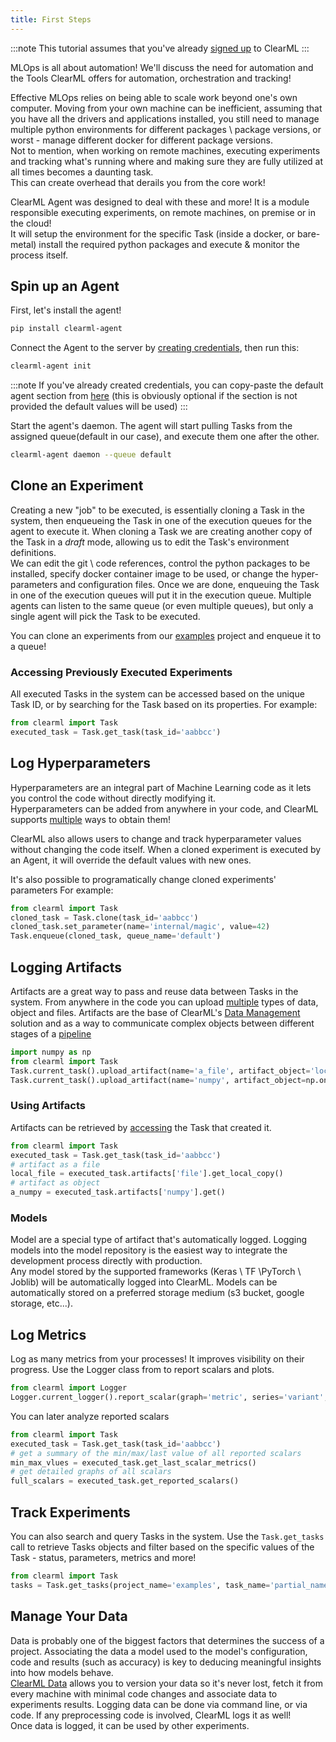 ```yaml
---
title: First Steps
---
```


:::note
This tutorial assumes that you've already [signed up](https://app.community.clear.ml) to ClearML
:::

MLOps is all about automation! We'll discuss the need for automation and the Tools ClearML offers for automation, orchestration and tracking!<br/>

Effective MLOps relies on being able to scale work beyond one's own computer. Moving from your own machine can be inefficient, 
assuming that you have  all the drivers and applications installed, you still need to manage multiple python environments
for different packages \ package versions, or worst - manage different docker for different package versions.<br/> 
Not to mention, when working on remote machines, executing experiments and tracking what's running where and making sure they are fully utilized at all times
becomes a daunting task.<br/>
This can create overhead that derails you from the core work!

ClearML Agent was designed to deal with these and more! It is a module responsible  executing experiments,
on remote machines, on premise or in the cloud!<br/>
It will setup the environment for the specific Task (inside a docker, or bare-metal) install the required python packages and execute & monitor the process itself. 

## Spin up an Agent

First, let's install the agent!

```bash
pip install clearml-agent
```

Connect the Agent to the server by [creating credentials](https://app.community.clear.ml/profile), then run this:

```bash
clearml-agent init
```

:::note
If you've already created credentials, you can copy-paste the default agent section from [here](https://github.com/allegroai/clearml-agent/blob/master/docs/clearml.conf#L15) (this is obviously optional if the section is not provided the default values will be used)
:::

Start the agent's daemon. The agent will start pulling Tasks from the assigned queue(default in our case), and execute them one after the other.

```bash
clearml-agent daemon --queue default
```

## Clone an Experiment
Creating a new "job" to be executed, is essentially cloning a Task in the system, then enqueueing the Task in one of the execution queues for the agent to execute it.
When cloning a Task we are creating another copy of the Task in a *draft* mode, allowing us to edit the Task's environment definitions. <br/>
We can edit the git \ code references, control the python packages to be installed, specify docker container image to be used, or change the hyper-parameters and configuration files.
Once we are done, enqueuing the Task in one of the execution queues will  put it in the execution queue. 
Multiple agents can listen to the same queue (or even multiple queues), but only a single agent will pick the Task to be executed.  

You can clone an experiments from our [examples](https://app.community.clear.ml/projects/764d8edf41474d77ad671db74583528d/experiments) project and enqueue it to a queue!

### Accessing Previously Executed Experiments
All executed Tasks in the system can be accessed based on the unique Task ID, or by searching for the Task based on its properties.
For example:

```python
from clearml import Task
executed_task = Task.get_task(task_id='aabbcc')
```

## Log Hyperparameters
Hyperparameters are an integral part of Machine Learning code as it lets you control the code without directly modifying it.<br/>
Hyperparameters can be added from anywhere in your code, and ClearML supports [multiple](../../fundamentals/hyperparameters.md) ways to obtain them!

ClearML also allows users to change and track hyperparameter values without changing the code itself.
When a cloned experiment is executed by an Agent, it will override the default values with new ones.

It's also possible to programatically change cloned experiments' parameters
For example:
```python
from clearml import Task
cloned_task = Task.clone(task_id='aabbcc')
cloned_task.set_parameter(name='internal/magic', value=42)
Task.enqueue(cloned_task, queue_name='default')
```


## Logging Artifacts
Artifacts are a great way to pass and reuse data between Tasks in the system.
From anywhere in the code you can upload [multiple](../../fundamentals/artifacts.md#logging-artifacts) types of data, object and files.
Artifacts are the base of ClearML's [Data Management](../../clearml_data.md) solution and as a way to communicate complex objects between different
stages of a [pipeline](../../fundamentals/pipelines.md)

```python
import numpy as np
from clearml import Task
Task.current_task().upload_artifact(name='a_file', artifact_object='local_file.bin')
Task.current_task().upload_artifact(name='numpy', artifact_object=np.ones(4,4))
```


### Using Artifacts
Artifacts can be retrieved by [accessing](../../fundamentals/artifacts.md#uing-artifacts) the Task that created it.
```python
from clearml import Task
executed_task = Task.get_task(task_id='aabbcc')
# artifact as a file
local_file = executed_task.artifacts['file'].get_local_copy()
# artifact as object
a_numpy = executed_task.artifacts['numpy'].get()
```

### Models
Model are a special type of artifact that's automatically logged.
Logging models into the model repository is the easiest way to integrate the development process directly with production.<br/>
Any model stored by the supported frameworks (Keras \ TF \PyTorch \ Joblib) will be automatically logged into ClearML.
Models can be automatically stored on a preferred storage medium (s3 bucket, google storage, etc...).

## Log Metrics
Log as many metrics from your processes! It improves visibility on their progress.
Use the Logger class from to report scalars and plots.
```python
from clearml import Logger
Logger.current_logger().report_scalar(graph='metric', series='variant', value=13.37, iteration=counter)
```

You can later analyze reported scalars
```python
from clearml import Task
executed_task = Task.get_task(task_id='aabbcc')
# get a summary of the min/max/last value of all reported scalars
min_max_vlues = executed_task.get_last_scalar_metrics()
# get detailed graphs of all scalars
full_scalars = executed_task.get_reported_scalars()
```

## Track Experiments
You can also search and query Tasks in the system.
Use the `Task.get_tasks` call to retrieve Tasks objects and filter based on the specific values of the Task - status, parameters, metrics and more!
```python
from clearml import Task
tasks = Task.get_tasks(project_name='examples', task_name='partial_name_match', task_filter={'status': 'in_proress'})
```

## Manage Your Data
Data is probably one of the biggest factors that determines the success of a project.
Associating the data a model used to the model's configuration, code and results (such as accuracy) is key to deducing meaningful insights into how
models behave. <br/>
[ClearML Data](../../clearml_data.md) allows you to version your data so it's never lost, fetch it from every machine with minimal code changes 
and associate data to experiments results.
Logging data can be done via command line, or via code. If any preprocessing code is involved, ClearML logs it as well!<br/> 
Once data is logged, it can be used by other experiments.

